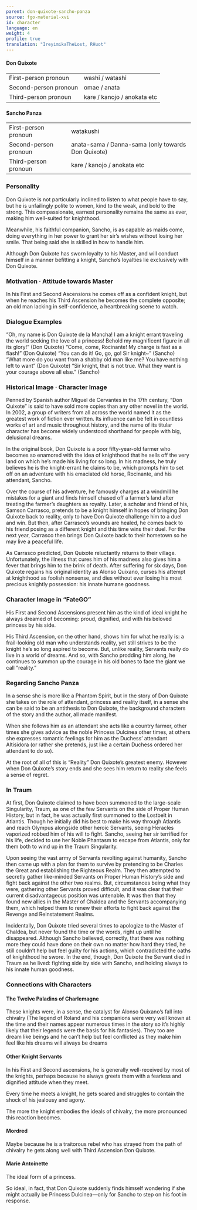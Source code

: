 ```yaml
---
parent: don-quixote-sancho-panza
source: fgo-material-xvi
id: character
language: en
weight: 4
profile: true
translation: "IreyimikaTheLost, RHuot"
---
```


#### Don Quixote

<table>
  <tr><td>First-person pronoun</td><td>washi / watashi</td></tr>
  <tr><td>Second-person pronoun</td><td>omae / anata</td></tr>
  <tr><td>Third-person pronoun</td><td>kare / kanojo / anokata etc</td></tr>
</table>

#### Sancho Panza

<table>
  <tr><td>First-person pronoun</td><td>watakushi</td></tr>
  <tr><td>Second-person pronoun</td><td>anata-sama / Danna-sama (only towards Don Quixote)</td></tr>
  <tr><td>Third-person pronoun</td><td>kare / kanojo / anokata etc</td></tr>
</table>

### Personality

Don Quixote is not particularly inclined to listen to what people have to say, but he is unfailingly polite to women, kind to the weak, and bold to the strong. This compassionate, earnest personality remains the same as ever, making him well-suited for knighthood.

Meanwhile, his faithful companion, Sancho, is as capable as maids come, doing everything in her power to grant her sir’s wishes without losing her smile. That being said she is skilled in how to handle him.

Although Don Quixote has sworn loyalty to his Master, and will conduct himself in a manner befitting a knight, Sancho’s loyalties lie exclusively with Don Quixote.

### Motivation · Attitude towards Master

In his First and Second Ascensions he comes off as a confident knight, but when he reaches his Third Ascension he becomes the complete opposite; an old man lacking in self-confidence, a heartbreaking scene to watch.

### Dialogue Examples

“Oh, my name is Don Quixote de la Mancha! I am a knight errant traveling the world seeking the love of a princess! Behold my magnificent figure in all its glory!” (Don Quixote) 
“Come, come, Rocinante! My charge is fast as a flash!” (Don Quixote) 
“You can do it! Go, go, go! Sir knight~” (Sancho) 
“What more do you want from a shabby old man like me? You have nothing left to want” (Don Quixote) 
“Sir knight, that is not true. What they want is your courage above all else.” (Sancho) 

### Historical Image · Character Image

Penned by Spanish author Miguel de Cervantes in the 17th century, “Don Quixote” is said to have sold more copies than any other novel in the world. In 2002, a group of writers from all across the world named it as the greatest work of fiction ever written. Its influence can be felt in countless works of art and music throughout history, and the name of its titular character has become widely understood shorthand for people with big, delusional dreams.

In the original book, Don Quixote is a poor fifty-year-old farmer who becomes so enamored with the idea of knighthood that he sells off the very land on which he’s made his living for so long. In his madness, he truly believes he is the knight-errant he claims to be, which prompts him to set off on an adventure with his emaciated old horse, Rocinante, and his attendant, Sancho.

Over the course of his adventure, he famously charges at a windmill he mistakes for a giant and finds himself chased off a farmer’s land after treating the farmer’s daughters as royalty. Later, a scholar and friend of his, Samson Carrasco, pretends to be a knight himself in hopes of bringing Don Quixote back to reality, only to have Don Quixote challenge him to a duel and win. But then, after Carrasco’s wounds are healed, he comes back to his friend posing as a different knight and this time wins their duel. For the next year, Carrasco then brings Don Quixote back to their hometown so he may live a peaceful life.

As Carrasco predicted, Don Quixote reluctantly returns to their village. Unfortunately, the illness that cures him of his madness also gives him a fever that brings him to the brink of death. After suffering for six days, Don Quixote regains his original identity as Alonso Quixano, curses his attempt at knighthood as foolish nonsense, and dies without ever losing his most precious knightly possession: his innate humane goodness.

### Character Image in “FateGO”

His First and Second Ascensions present him as the kind of ideal knight he always dreamed of becoming: proud, dignified, and with his beloved princess by his side.

His Third Ascension, on the other hand, shows him for what he really is: a frail-looking old man who understands reality, yet still strives to be the knight he’s so long aspired to become. But, unlike reality, Servants really do live in a world of dreams. And so, with Sancho prodding him along, he continues to summon up the courage in his old bones to face the giant we call “reality.”

### Regarding Sancho Panza

In a sense she is more like a Phantom Spirit, but in the story of Don Quixote she takes on the role of attendant, princess and reality itself, in a sense she can be said to be an antithesis to Don Quixote, the background characters of the story and the author, all made manifest.

When she follows him as an attendant she acts like a country farmer, other times she gives advice as the noble Princess Dulcinea other times, at others she expresses romantic feelings for him as the Duchess’ attendant Altisidora (or rather she pretends, just like a certain Duchess ordered her attendant to do so).

At the root of all of this is “Reality” Don Quixote’s greatest enemy. However when Don Quixote’s story ends and she sees him return to reality she feels a sense of regret.

### In Traum

At first, Don Quixote claimed to have been summoned to the large-scale Singularity, Traum, as one of the few Servants on the side of Proper Human History, but in fact, he was actually first summoned to the Lostbelt in Atlantis. Though he initially did his best to make his way through Atlantis and reach Olympus alongside other heroic Servants, seeing Heracles vaporized robbed him of his will to fight. Sancho, seeing her sir terrified for his life, decided to use her Noble Phantasm to escape from Atlantis, only for them both to wind up in the Traum Singularity.

Upon seeing the vast army of Servants revolting against humanity, Sancho then came up with a plan for them to survive by pretending to be Charles the Great and establishing the Righteous Realm. They then attempted to secretly gather like-minded Servants on Proper Human History’s side and fight back against the other two realms. But, circumstances being what they were, gathering other Servants proved difficult, and it was clear that their current disadvantageous position was untenable. It was then that they found new allies in the Master of Chaldea and the Servants accompanying them, which helped them to renew their efforts to fight back against the Revenge and Reinstatement Realms.

Incidentally, Don Quixote tried several times to apologize to the Master of Chaldea, but never found the time or the words, right up until he disappeared. Although Sancho believed, correctly, that there was nothing more they could have done on their own no matter how hard they tried, he still couldn’t help but feel guilty for his actions, which contradicted the oaths of knighthood he swore. In the end, though, Don Quixote the Servant died in Traum as he lived: fighting side by side with Sancho, and holding always to his innate human goodness.

### Connections with Characters

#### The Twelve Paladins of Charlemagne

These knights were, in a sense, the catalyst for Alonso Quixano’s fall into chivalry (The legend of Roland and his companions were very well known at the time and their names appear numerous times in the story so it’s highly likely that their legends were the basis for his fantasies). They too are dream like beings and he can’t help but feel conflicted as they make him feel like his dreams will always be dreams

#### Other Knight Servants

In his First and Second ascensions, he is generally well-received by most of the knights, perhaps because he always greets them with a fearless and dignified attitude when they meet.

Every time he meets a knight, he gets scared and struggles to contain the shock of his jealousy and agony.

The more the knight embodies the ideals of chivalry, the more pronounced this reaction becomes.

#### Mordred

Maybe because he is a traitorous rebel who has strayed from the path of chivalry he gets along well with Third Ascension Don Quixote.

#### Marie Antoinette

The ideal form of a princess.

So ideal, in fact, that Don Quixote suddenly finds himself wondering if she might actually be Princess Dulcinea—only for Sancho to step on his foot in response.
